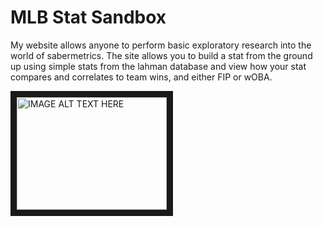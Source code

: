 # MLB Stat Sandbox
  My website allows anyone to perform basic exploratory research into the world of sabermetrics. The site allows you to build a stat from the ground up using simple stats from the lahman database and view how your stat compares and correlates to team wins, and either FIP or wOBA.
  
  <a href="http://www.youtube.com/watch?feature=player_embedded&v=otgyADJT8AU
" target="_blank"><img src="http://img.youtube.com/vi/otgyADJT8AU/0.jpg" 
alt="IMAGE ALT TEXT HERE" width="240" height="180" border="10" /></a>
